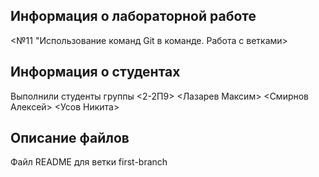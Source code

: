 ## Информация о лабораторной работе

<№11 "Использование команд Git в команде. Работа с ветками>

## Информация о студентах

Выполнили студенты группы <2-2П9>
<Лазарев Максим>
<Смирнов Алексей>
<Усов Никита>

## Описание файлов

Файл README для ветки first-branch
